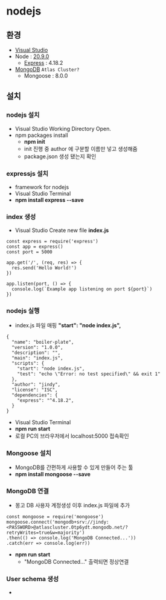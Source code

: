 # nodejs

## 환경
* [Visual Studio](https://code.visualstudio.com)
* Node : [20.9.0](https://nodejs.org/dist/v20.9.0/node-v20.9.0-x64.msi)
  * [Express](https://expressjs.com) : 4.18.2
* [MongoDB](https://www.mongodb.com/ko-kr) `Atlas Cluster?`
  * Mongoose : 8.0.0

## 설치
### nodejs 설치
* Visual Studio Working Directory Open.
* npm packages install
  * **npm init**
  * init 진행 중 author 에 구분할 이름만 넣고 생성해줌
  * package.json 생성 됐는지 확인

### expressjs 설치
* framework for nodejs
* Visual Studio Terminal
* **npm install express --save**

### index 생성
* Visual Studio Create new file **index.js**
```
const express = require('express')
const app = express()
const port = 5000

app.get('/', (req, res) => {
  res.send('Hello World!')
})

app.listen(port, () => {
  console.log(`Example app listening on port ${port}`)
})
```

### nodejs 실행
* index.js 파일 매핑 **"start": "node index.js",**
```
{
  "name": "boiler-plate",
  "version": "1.0.0",
  "description": "",
  "main": "index.js",
  "scripts": {
    "start": "node index.js",
    "test": "echo \"Error: no test specified\" && exit 1"
  },
  "author": "jindy",
  "license": "ISC",
  "dependencies": {
    "express": "^4.18.2",
  }
}
```
* Visual Studio Terminal
* **npm run start**
* 로컬 PC의 브라우저에서 localhost:5000 접속확인

### Mongoose 설치
* MongoDB를 간편하게 사용할 수 있게 만들어 주는 툴
* **npm install mongoose --save**

### MongoDB 연결
* 몽고 DB 사용자 계정생성 이후 index.js 파일에 추가
```
const mongoose = require('mongoose')
mongoose.connect('mongodb+srv://jindy:<PASSWORD>@atlascluster.0tp6ydt.mongodb.net/?retryWrites=true&w=majority')
.then(() => console.log('MongoDB Connected...'))
.catch(err => console.log(err))
```
* **npm run start**
  * "MongoDB Connected..." 출력되면 정상연결

### User schema 생성
* 
